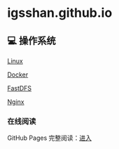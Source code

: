 # igsshan.github.io



## :computer: 操作系统

[Linux](https://github.com/igsshan/igsshan.github.io/blob/main/notes/%E6%93%8D%E4%BD%9C%E7%B3%BB%E7%BB%9F/4.Linux%E4%BD%BF%E7%94%A8/Linux%E4%BD%BF%E7%94%A8.md)

[Docker](https://github.com/igsshan/igsshan.github.io/blob/main/notes/%E6%93%8D%E4%BD%9C%E7%B3%BB%E7%BB%9F/1.docker%E4%BD%BF%E7%94%A8/docker%E5%AE%89%E8%A3%85.md)

[FastDFS](https://github.com/igsshan/igsshan.github.io/blob/main/notes/%E6%93%8D%E4%BD%9C%E7%B3%BB%E7%BB%9F/3.fastdfs%E4%BD%BF%E7%94%A8/docker%E5%AE%89%E8%A3%85fastdfs.md)

[Nginx](https://github.com/igsshan/igsshan.github.io/blob/main/notes/%E6%93%8D%E4%BD%9C%E7%B3%BB%E7%BB%9F/2.nginx%E4%BD%BF%E7%94%A8/nginx%E4%BB%8B%E7%BB%8D.md)



### 在线阅读

GitHub Pages 完整阅读：[进入](https://igsshan.github.io/#/)

